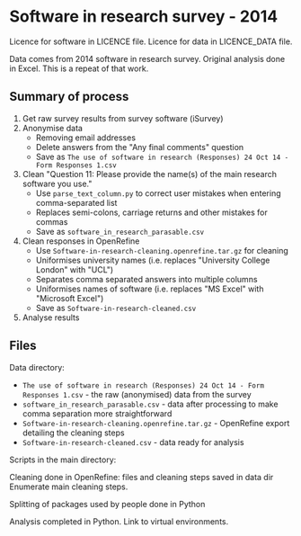 # Software in research survey - 2014

Licence for software in LICENCE file. Licence for data in LICENCE_DATA file.

Data comes from 2014 software in research survey. Original analysis done in Excel. This is a repeat of that work.

## Summary of process

1. Get raw survey results from survey software (iSurvey)
1. Anonymise data
    * Removing email addresses
    * Delete answers from the "Any final comments" question
    * Save as ```The use of software in research (Responses) 24 Oct 14 - Form Responses 1.csv```
1. Clean "Question 11: Please provide the name(s) of the main research software you use."
    * Use ```parse_text_column.py``` to correct user mistakes when entering comma-separated list
    * Replaces semi-colons, carriage returns and other mistakes for commas
    * Save as ```software_in_research_parasable.csv```
1. Clean responses in OpenRefine
    * Use ```Software-in-research-cleaning.openrefine.tar.gz``` for cleaning
    * Uniformises university names (i.e. replaces "University College London" with "UCL")
    * Separates comma separated answers into multiple columns
    * Uniformises names of software (i.e. replaces "MS Excel" with "Microsoft Excel")
    * Save as ```Software-in-research-cleaned.csv```
1. Analyse results
 
## Files

Data directory:
* ```The use of software in research (Responses) 24 Oct 14 - Form Responses 1.csv``` - the raw (anonymised) data from the survey
* ```software_in_research_parasable.csv``` - data after processing to make comma separation more straightforward
* ```Software-in-research-cleaning.openrefine.tar.gz``` - OpenRefine export detailing the cleaning steps
 * ```Software-in-research-cleaned.csv``` - data ready for analysis

Scripts in the main directory:

Cleaning done in OpenRefine: files and cleaning steps saved in data dir
Enumerate main cleaning steps.

Splitting of packages used by people done in Python

Analysis completed in Python.
Link to virtual environments.
